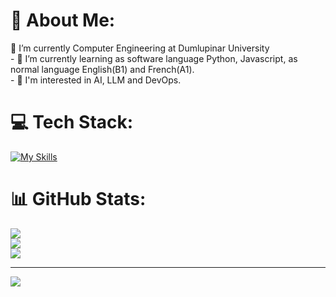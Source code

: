 # 💫 About Me:
🔭 I’m currently Computer Engineering at Dumlupinar University<br>- 🌱 I’m currently learning as software language Python, Javascript, as normal language English(B1) and French(A1).<br>- 👀 I'm interested in AI, LLM and DevOps.


# 💻 Tech Stack:
[![My Skills](https://skillicons.dev/icons?i=html,css,sass,tailwind,bootstrap,js,ts,react,nodejs,nextjs,postgres,vite,postman,prisma,py,qt,anaconda,arduino,cs,cpp,docker,figma,firebase,git,github,linux,notion,&theme=dark)](https://skillicons.dev)
# 📊 GitHub Stats:
![](https://github-readme-stats.vercel.app/api?username=halukerenozlu&theme=dark&hide_border=false&include_all_commits=true&count_private=false)<br/>
![](https://nirzak-streak-stats.vercel.app/?user=halukerenozlu&theme=dark&hide_border=false)<br/>
![](https://github-readme-stats.vercel.app/api/top-langs/?username=halukerenozlu&theme=dark&hide_border=false&include_all_commits=true&count_private=false&layout=compact)

---
[![](https://visitcount.itsvg.in/api?id=halukerenozlu&icon=0&color=0)](https://visitcount.itsvg.in)

<!-- Proudly created with GPRM ( https://gprm.itsvg.in ) -->

